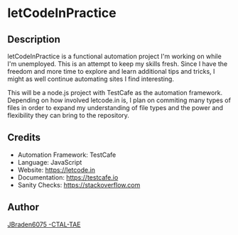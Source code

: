 # letCodeInPractice

## Description
letCodeInPractice is a functional automation project I'm working on while I'm unemployed. This is an attempt to keep my skills fresh. Since I have the freedom and more time to explore and learn additional tips and tricks, I might as well continue automating sites I find interesting.

This will be a node.js project with TestCafe as the automation framework. Depending on how involved letcode.in is, I plan on commiting many types of files in order to expand my understanding of file types and the power and flexibility they can bring to the repository.

## Credits
- Automation Framework: TestCafe
- Language: JavaScript
- Website: https://letcode.in
- Documentation: https://testcafe.io
- Sanity Checks: https://stackoverflow.com

## 

## Author
[JBraden6075 -CTAL-TAE](https://github.com/jbraden6075)